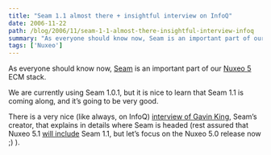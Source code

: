 ```yaml
---
title: "Seam 1.1 almost there + insightful interview on InfoQ"
date: 2006-11-22
path: /blog/2006/11/seam-1-1-almost-there-insightful-interview-infoq
summary: "As everyone should know now, Seam is an important part of our Nuxeo 5 ECM stack."
tags: ['Nuxeo']
---
```


<p>As everyone should know now, <a href="http://www.jboss.com/products/seam">Seam</a> is an important part of our <a href="http://www.nuxeo.org/">Nuxeo 5</a> ECM stack.</p>

<p>We are currently using Seam 1.0.1, but it is nice to learn that Seam 1.1 is coming along, and it&#8217;s going to be very good.</p>

<p>There is a very nice (like always, on InfoQ) <a href="http://www.infoq.com/news/2006/11/seam-11-Gavin-King-interview">interview of Gavin King</a>, Seam&#8217;s creator, that explains in details where Seam is headed (rest assured that Nuxeo 5.1 <a href="http://www.nuxeo.org/sections/about/roadmap">will include</a> Seam 1.1, but let&#8217;s focus on the Nuxeo 5.0 release now ;) ). </p> 

